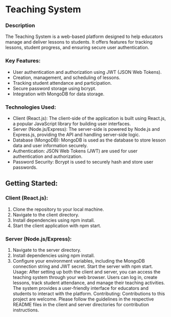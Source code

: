 # Teaching System
### Description
The Teaching System is a web-based platform designed to help educators manage and deliver lessons to students.
It offers features for tracking lessons, student progress, 
and ensuring secure user authentication.

### Key Features:

* User authentication and authorization using JWT (JSON Web Tokens).
* Creation, management, and scheduling of lessons.
* Tracking student attendance and participation.
* Secure password storage using bcrypt.
* Integration with MongoDB for data storage.


### Technologies Used:

* Client (React.js): The client-side of the application is built using React.js, a popular JavaScript library for building user interfaces.
* Server (Node.js/Express): The server-side is powered by Node.js and Express.js, providing the API and handling server-side logic.
* Database (MongoDB): MongoDB is used as the database to store lesson data and user information securely.
* Authentication: JSON Web Tokens (JWT) are used for user authentication and authorization.
* Password Security: Bcrypt is used to securely hash and store user passwords.


## Getting Started:
### Client (React.js):
1. Clone the repository to your local machine.
2. Navigate to the client directory.
3. Install dependencies using npm install.
4. Start the client application with npm start.

### Server (Node.js/Express):
1. Navigate to the server directory.
2. Install dependencies using npm install.
3. Configure your environment variables, including the MongoDB connection string and JWT secret.
Start the server with npm start.
Usage:
After setting up both the client and server, you can access the teaching system through your web browser.
Users can log in, create lessons, track student attendance, and manage their teaching activities.
The system provides a user-friendly interface for educators and students to interact with the platform.
Contributing:
Contributions to this project are welcome. Please follow the guidelines in the respective README files in the client and server directories for contribution instructions.
